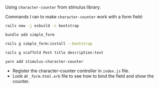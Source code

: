 Using `character-counter` from stimulus library.

Commands I ran to make `character-counter` work with a form field:

```bash
rails new -j esbuild -c bootstrap
```

```bash
bundle add simple_form
```

```bash
rails g simple_form:install --bootstrap
```

```bash
rails g scaffold Post title description:text
```

```bash
yarn add stimulus-character-counter
```

- Register the character-counter controller in `index.js` file.
- Look at `_form.html.erb` file to see how to bind the field and show the counter.
